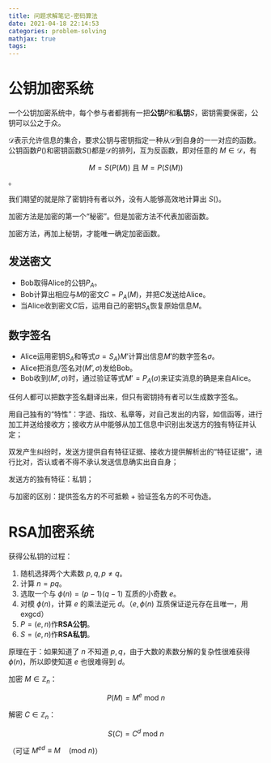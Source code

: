 ```yaml
---
title: 问题求解笔记-密码算法
date: 2021-04-18 22:14:53
categories: problem-solving
mathjax: true
tags:
---
```


# 公钥加密系统

一个公钥加密系统中，每个参与者都拥有一把**公钥**$P$和**私钥**$S$，密钥需要保密，公钥可以公之于众。

$\mathcal{D}$表示允许信息的集合，要求公钥与密钥指定一种从$\mathcal{D}$到自身的一一对应的函数。
公钥函数$P()$和密钥函数$S()$都是$\mathcal{D}$的排列，互为反函数，即对任意的 $M \in \mathcal{D}$，有

$$M = S(P(M)) \text{ 且 } M = P(S(M))$$。

我们期望的就是除了密钥持有者以外，没有人能够高效地计算出 $S()$。

加密方法是加密的第一个“秘密”。但是加密方法不代表加密函数。

加密方法，再加上秘钥，才能唯一确定加密函数。

## 发送密文

- Bob取得Alice的公钥$P_A$。
- Bob计算出相应与$M$的密文$C=P_A(M)$，并把$C$发送给Alice。
- 当Alice收到密文$C$后，运用自己的密钥$S_A$恢复原始信息$M$。



## 数字签名

- Alice运用密钥$S_A$和等式$\sigma=S_A)M’$计算出信息$M’$的数字签名$\sigma$。
- Alice把消息/签名对$(M’,\sigma)$发给Bob。
- Bob收到$(M’,\sigma)$时，通过验证等式$M’=P_A(\sigma)$来证实消息的确是来自Alice。

任何人都可以把数字签名翻译出来，但只有密钥持有者可以生成数字签名。

用自己独有的“特性”：字迹、指纹、私章等，对自己发出的内容，如信函等，进行加工并送给接收方；接收方从中能够从加工信息中识别出发送方的独有特征并认定；

双发产生纠纷时，发送方提供自有特征证据、接收方提供解析出的“特征证据”，进行比对，否认或者不得不承认发送信息确实出自自身；

发送方的独有特征：私钥；

与加密的区别：提供签名方的不可抵赖 +  验证签名方的不可伪造。



# RSA加密系统

获得公私钥的过程：

1. 随机选择两个大素数 $p, q, p \neq q$。
2. 计算 $n = pq$。
3. 选取一个与 $\phi(n) = (p - 1)(q - 1)$ 互质的小奇数 $e$。
4. 对模 $\phi(n)$，计算 $e$ 的乘法逆元 $d$。（$e, \phi(n)$ 互质保证逆元存在且唯一，用exgcd）
5. $P = (e, n)$作**RSA公钥**。
6. $S = (e, n)$作**RSA私钥**。

原理在于：如果知道了 $n$ 不知道 $p,q$，由于大数的素数分解的复杂性很难获得 $\phi(n)$，所以即使知道 $e$ 也很难得到 $d$。

加密 $M \in \mathbb{Z}_n$：

$$P(M) = M^{e} \text{  mod } n$$

解密 $C \in \mathbb{Z}_n$：

$$S(C) = C^d \text{  mod } n$$

（可证 $M^{ed} \equiv M \quad (\text{mod } n )$）

